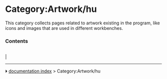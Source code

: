 # Category:Artwork/hu
This category collects pages related to artwork existing in the program, like icons and images that are used in different workbenches.

### Contents

|     |     |     |
| --- | --- | --- |
|



---
⏵ [documentation index](../README.md) > Category:Artwork/hu
